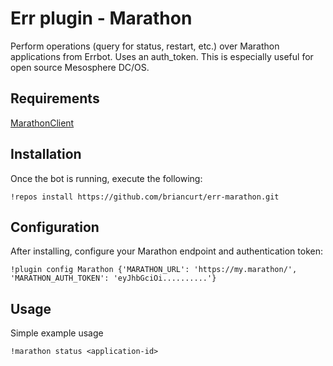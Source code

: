 Err plugin - Marathon
===

Perform operations (query for status, restart, etc.) over Marathon applications from Errbot. Uses an auth_token. This is especially useful for open source Mesosphere DC/OS.

Requirements
---

[MarathonClient](https://github.com/thefactory/marathon-python)

Installation
---
Once the bot is running, execute the following:

```
!repos install https://github.com/briancurt/err-marathon.git
```

Configuration
---
After installing, configure your Marathon endpoint and authentication token:

```
!plugin config Marathon {'MARATHON_URL': 'https://my.marathon/', 'MARATHON_AUTH_TOKEN': 'eyJhbGciOi..........'}
```

Usage
---
Simple example usage

```
!marathon status <application-id>
```
